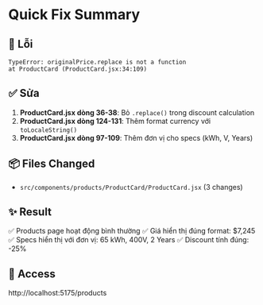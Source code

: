 # Quick Fix Summary

## 🐛 Lỗi

```
TypeError: originalPrice.replace is not a function
at ProductCard (ProductCard.jsx:34:109)
```

## ✅ Sửa

1. **ProductCard.jsx dòng 36-38**: Bỏ `.replace()` trong discount calculation
2. **ProductCard.jsx dòng 124-131**: Thêm format currency với `toLocaleString()`
3. **ProductCard.jsx dòng 97-109**: Thêm đơn vị cho specs (kWh, V, Years)

## 📦 Files Changed

- `src/components/products/ProductCard/ProductCard.jsx` (3 changes)

## ✨ Result

✅ Products page hoạt động bình thường
✅ Giá hiển thị đúng format: $7,245
✅ Specs hiển thị với đơn vị: 65 kWh, 400V, 2 Years
✅ Discount tính đúng: -25%

## 🔗 Access

http://localhost:5175/products
